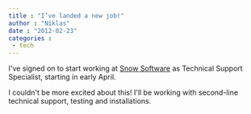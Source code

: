 ```yaml
---
title : "I’ve landed a new job!"
author : "Niklas"
date : "2012-02-23"
categories : 
 - tech
---
```


I've signed on to start working at [Snow Software](http://snowsoftware.com) as Technical Support Specialist, starting in early April.

I couldn't be more excited about this! I'll be working with second-line technical support, testing and installations.
